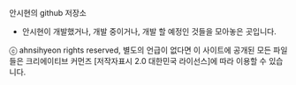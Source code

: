 <!--- 👋 Hi, I’m @ahnshhyun
- 👀 I’m interested in ...
- 🌱 I’m currently learning ...
- 💞️ I’m looking to collaborate on ...
- 📫 How to reach me ...
--->
안시현의 github 저장소
- 안시현이 개발했거나, 개발 중이거나, 개발 할 예정인 것들을 모아놓은 곳입니다.

ⓒ ahnsihyeon rights reserved, 별도의 언급이 없다면 이 사이트에 공개된 모든 파일들은 크리에이티브 커먼즈 [저작자표시 2.0 대한민국 라이선스]에 따라 이용할 수 있습니다.
<!---
ahnshhyun/ahnshhyun is a ✨ special ✨ repository because its `README.md` (this file) appears on your GitHub profile.
You can click the Preview link to take a look at your changes.
--->
